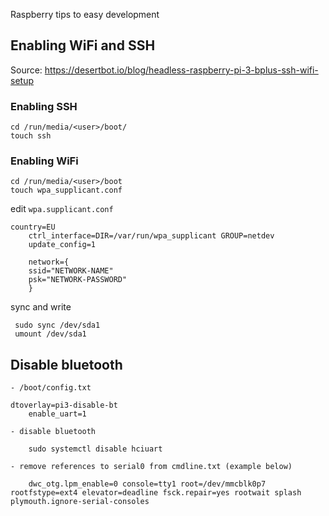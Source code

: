 
Raspberry tips to easy development

## Enabling WiFi and SSH

Source: https://desertbot.io/blog/headless-raspberry-pi-3-bplus-ssh-wifi-setup

### Enabling SSH

	cd /run/media/<user>/boot/
	touch ssh

 ### Enabling WiFi

	cd /run/media/<user>/boot
	touch wpa_supplicant.conf

  edit `wpa.supplicant.conf`

	country=EU
		ctrl_interface=DIR=/var/run/wpa_supplicant GROUP=netdev
		update_config=1

		network={
    	ssid="NETWORK-NAME"
    	psk="NETWORK-PASSWORD"
		}
	

sync and write

	 sudo sync /dev/sda1
	 umount /dev/sda1

## Disable bluetooth

	- /boot/config.txt

   	dtoverlay=pi3-disable-bt
		enable_uart=1

	- disable bluetooth

		sudo systemctl disable hciuart

	- remove references to serial0 from cmdline.txt (example below)

		dwc_otg.lpm_enable=0 console=tty1 root=/dev/mmcblk0p7 rootfstype=ext4 elevator=deadline fsck.repair=yes rootwait splash plymouth.ignore-serial-consoles